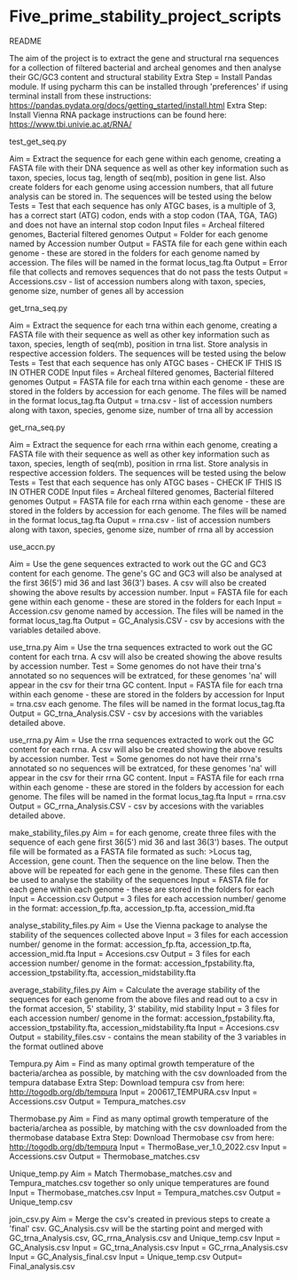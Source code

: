 # Five_prime_stability_project_scripts
README

The aim of the project is to extract the gene and structural rna sequences for a collection of filtered
bacterial and archeal genomes and then analyse their GC/GC3 content and structural stability
Extra Step = Install Pandas module. If using pycharm this can be installed through 'preferences' if
using terminal install from these instructions: https://pandas.pydata.org/docs/getting_started/install.html
Extra Step: Install Vienna RNA package instructions can be found here: https://www.tbi.univie.ac.at/RNA/

test_get_seq.py

Aim = Extract the sequence for each gene within each genome, creating a FASTA file with their DNA 
sequence as well as other key information such as taxon, species, locus tag, length of seq(mb), position in 
gene list. Also create folders for each genome using accession numbers, that all future analysis can be
stored in. The sequences will be tested using the below
Tests = Test that each sequence has only ATGC bases, is a multiple of 3, has a correct start (ATG) 
codon, ends with a stop codon (TAA, TGA, TAG) and does not have an internal stop codon
Input files = Archeal filtered genomes, Bacterial filtered genomes
Output = Folder for each genome named by Accession number
Output = FASTA file for each gene within each genome - these are stored in the folders for each
genome named by accession. The files will be named in the format locus_tag.fta
Output = Error file that collects and removes sequences that do not pass the tests
Output = Accessions.csv - list of accession numbers along with taxon, species, genome size, number of genes
all by accession

get_trna_seq.py

Aim = Extract the sequence for each trna within each genome, creating a FASTA file with their 
sequence as well as other key information such as taxon, species, length of seq(mb), position in 
trna list. Store analysis in respective accession folders. The sequences will be tested using the below
Tests = Test that each sequence has only ATGC bases - CHECK IF THIS IS IN OTHER CODE
Input files = Archeal filtered genomes, Bacterial filtered genomes
Output = FASTA file for each trna within each genome - these are stored in the folders by accession for
each genome. The files will be named in the format locus_tag.fta
Output = trna.csv - list of accession numbers along with taxon, species, genome size, number of trna
all by accession

get_rna_seq.py

Aim = Extract the sequence for each rrna within each genome, creating a FASTA file with their 
sequence as well as other key information such as taxon, species, length of seq(mb), position in 
rrna list. Store analysis in respective accession folders. The sequences will be tested using the below
Tests = Test that each sequence has only ATGC bases - CHECK IF THIS IS IN OTHER CODE
Input files = Archeal filtered genomes, Bacterial filtered genomes
Output = FASTA file for each rrna within each genome - these are stored in the folders by accession for
each genome. The files will be named in the format locus_tag.fta
Ouput = rrna.csv - list of accession numbers along with taxon, species, genome size, number of rrna
all by accession

use_accn.py

Aim = Use the gene sequences extracted to work out the GC and GC3 content for each genome. The gene's 
GC and GC3 will also be analysed at the first 36(5') mid 36 and last 36(3') bases. A csv will also be
created showing the above results by accession number.
Input = FASTA file for each gene within each genome - these are stored in the folders for each
Input = Accession.csv
genome named by accession. The files will be named in the format locus_tag.fta
Output = GC_Analysis.CSV - csv by accesions with the variables detailed above.


use_trna.py
Aim = Use the trna sequences extracted to work out the GC content for each trna. A csv will also be
created showing the above results by accession number.
Test = Some genomes do not have their trna's annotated so no sequences will be extratced, for these
genomes 'na' will appear in the csv for their trna GC content.
Input = FASTA file for each trna within each genome - these are stored in the folders by accession for
Input = trna.csv 
each genome. The files will be named in the format locus_tag.fta
Output = GC_trna_Analysis.CSV - csv by accesions with the variables detailed above.


use_rrna.py
Aim = Use the rrna sequences extracted to work out the GC content for each rrna. A csv will also be
created showing the above results by accession number.
Test = Some genomes do not have their rrna's annotated so no sequences will be extratced, for these
genomes 'na' will appear in the csv for their rrna GC content.
Input = FASTA file for each rrna within each genome - these are stored in the folders by accession for
each genome. The files will be named in the format locus_tag.fta
Input = rrna.csv
Output = GC_rrna_Analysis.CSV - csv by accesions with the variables detailed above.

make_stability_files.py
Aim = for each genome, create three files with the sequence of each gene first 36(5') mid 36 and last 
36(3') bases. The output file will be formated as a FASTA file formated as such: >Locus tag, Accession,
gene count. Then the sequence on the line below. Then the above will be repeated for each gene in the 
genome. These files can then be used to analyse the stability of the sequences
Input = FASTA file for each gene within each genome - these are stored in the folders for each
Input = Accession.csv
Output = 3 files for each accession number/ genome in the format: accession_fp.fta, accession_tp.fta, 
accession_mid.fta

analyse_stability_files.py
Aim = Use the Vienna package to analyse the stability of the sequences collected above
Input = 3 files for each accession number/ genome in the format: accession_fp.fta, accession_tp.fta, 
accession_mid.fta
Input = Accesions.csv
Output = 3 files for each accession number/ genome in the format: accession_fpstability.fta, 
accession_tpstability.fta, accession_midstability.fta


average_stability_files.py
Aim = Calculate the average stability of the sequences for each genome from the above files and read
out to a csv in the format accesion, 5' stability, 3' stability, mid stability
Input = 3 files for each accession number/ genome in the format: accession_fpstability.fta, 
accession_tpstability.fta, accession_midstability.fta
Input = Accesions.csv
Output = stability_files.csv - contains the mean stability of the 3 variables in the format outlined
above

Tempura.py
Aim = Find as many optimal growth temperature of the bacteria/archea as possible, by matching with the csv downloaded from the tempura database
Extra Step: Download tempura csv from here: http://togodb.org/db/tempura
Input = 200617_TEMPURA.csv
Input = Accessions.csv
Output = Tempura_matches.csv

Thermobase.py
Aim = Find as many optimal growth temperature of the bacteria/archea as possible, by matching with the csv downloaded from the thermobase database
Extra Step: Download Thermobase csv from here: http://togodb.org/db/tempura
Input = ThermoBase_ver_1.0_2022.csv
Input = Accessions.csv
Output = Thermobase_matches.csv

Unique_temp.py
Aim = Match Thermobase_matches.csv and Tempura_matches.csv together so only unique temperatures are found
Input = Thermobase_matches.csv
Input = Tempura_matches.csv
Output = Unique_temp.csv

join_csv.py
Aim = Merge the csv's created in previous steps to create a 'final' csv. GC_Analysis.csv will be the
starting point and merged with GC_trna_Analysis.csv, GC_rrna_Analysis.csv and Unique_temp.csv
Input = GC_Analysis.csv
Input = GC_trna_Analysis.csv
Input =  GC_rrna_Analysis.csv
Input = GC_Analysis_final.csv
Input = Unique_temp.csv
Output= Final_analysis.csv



